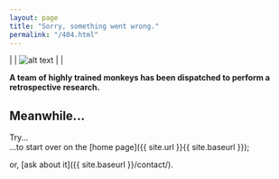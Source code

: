 ```yaml
---
layout: page
title: "Sorry, something went wrong."
permalink: "/404.html"
---
```

|  | ![alt text](http://vsevkayf.github.io/NEHSI/images/404cat.jpg "Our IT Cat") |  |


**A team of highly trained monkeys has been dispatched to perform a retrospective research.**  

## Meanwhile...

Try...  
...to start over on the [home page]({{ site.url }}{{ site.baseurl }});  
  
or, [ask about it]({{ site.baseurl }}/contact/).

